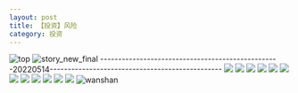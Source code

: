 ```yaml
---
layout: post
title: 【投资】风险
category: 投资
---
```

![top](http://rjbwi03xh.hd-bkt.clouddn.com/img/top-220325-2.png)
![story_new_final](http://rjbwi03xh.hd-bkt.clouddn.com/img/story_new_final_0322.png)
--------------------------------------------------20220514------------------------------------------------
![](http://rjbwd52rw.hd-bkt.clouddn.com/img/factors-220515-1.jpg)
![](http://rjbwd52rw.hd-bkt.clouddn.com/img/factors-220515-2.jpg)
![](http://rjbwd52rw.hd-bkt.clouddn.com/img/factors-220515-3.jpg)
![](http://rjbwd52rw.hd-bkt.clouddn.com/img/factors-220515-4.jpg)
![](http://rjbwi03xh.hd-bkt.clouddn.com/img/risk-0319-1.png)
![](http://rjbwi03xh.hd-bkt.clouddn.com/img/risk-0319-2.png)
![](http://rjbwi03xh.hd-bkt.clouddn.com/img/risk-0319-3.png)
![](http://rjbwi03xh.hd-bkt.clouddn.com/img/risk-0319-4.png)
![](http://rjbwi03xh.hd-bkt.clouddn.com/img/risk-0319-5.png)
![](http://rjbwi03xh.hd-bkt.clouddn.com/img/risk-0319-6.png)
![](http://rjbwi03xh.hd-bkt.clouddn.com/img/risk-0319-7.png)
![](http://rjbwi03xh.hd-bkt.clouddn.com/img/situation-220418-1.jpg)
![wanshan](http://rjbwi03xh.hd-bkt.clouddn.com/img/wanshan.png)
